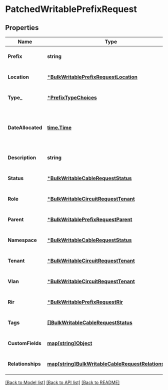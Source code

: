 # PatchedWritablePrefixRequest

## Properties
Name | Type | Description | Notes
------------ | ------------- | ------------- | -------------
**Prefix** | **string** |  | [optional] [default to null]
**Location** | [***BulkWritablePrefixRequestLocation**](BulkWritablePrefixRequest_location.md) |  | [optional] [default to null]
**Type_** | [***PrefixTypeChoices**](PrefixTypeChoices.md) |  | [optional] [default to null]
**DateAllocated** | [**time.Time**](time.Time.md) | Date this prefix was allocated to an RIR, reserved in IPAM, etc. | [optional] [default to null]
**Description** | **string** |  | [optional] [default to null]
**Status** | [***BulkWritableCableRequestStatus**](BulkWritableCableRequest_status.md) |  | [optional] [default to null]
**Role** | [***BulkWritableCircuitRequestTenant**](BulkWritableCircuitRequest_tenant.md) |  | [optional] [default to null]
**Parent** | [***BulkWritablePrefixRequestParent**](BulkWritablePrefixRequest_parent.md) |  | [optional] [default to null]
**Namespace** | [***BulkWritableCableRequestStatus**](BulkWritableCableRequest_status.md) |  | [optional] [default to null]
**Tenant** | [***BulkWritableCircuitRequestTenant**](BulkWritableCircuitRequest_tenant.md) |  | [optional] [default to null]
**Vlan** | [***BulkWritableCircuitRequestTenant**](BulkWritableCircuitRequest_tenant.md) |  | [optional] [default to null]
**Rir** | [***BulkWritablePrefixRequestRir**](BulkWritablePrefixRequest_rir.md) |  | [optional] [default to null]
**Tags** | [**[]BulkWritableCableRequestStatus**](BulkWritableCableRequest_status.md) |  | [optional] [default to null]
**CustomFields** | [**map[string]Object**](.md) |  | [optional] [default to null]
**Relationships** | [**map[string]BulkWritableCableRequestRelationships**](BulkWritableCableRequest_relationships.md) |  | [optional] [default to null]

[[Back to Model list]](../README.md#documentation-for-models) [[Back to API list]](../README.md#documentation-for-api-endpoints) [[Back to README]](../README.md)


